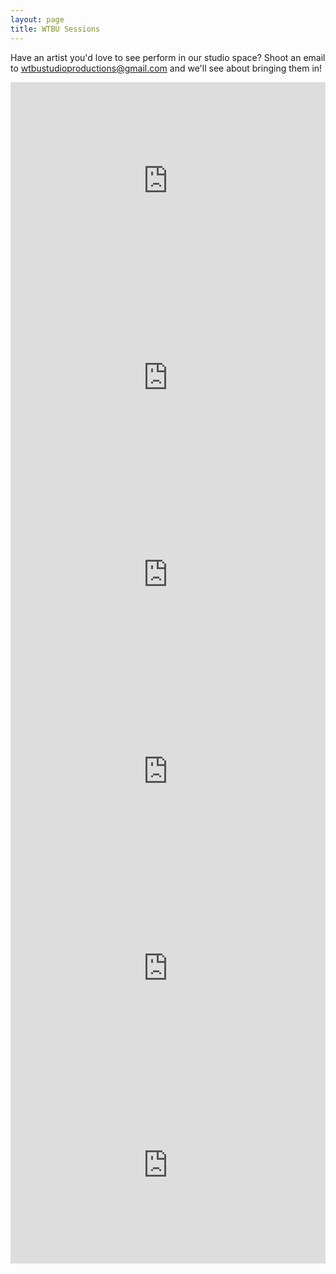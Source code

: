 ```yaml
---
layout: page
title: WTBU Sessions
---
```

<style> iframe {max-width: 100%} </style>

Have an artist you'd love to see perform in our studio space? Shoot an email to [wtbustudioproductions@gmail.com](mailto:wtbustudioproductions@gmail.com) and we'll see about bringing them in!

<iframe width="560" height="315" src="https://www.youtube.com/embed/sSEbz9vBalc" frameborder="0" allow="accelerometer; autoplay; encrypted-media; gyroscope; picture-in-picture" allowfullscreen></iframe>

<iframe width="560" height="315" src="https://www.youtube.com/embed/48IZ4PoFmHY" frameborder="0" allow="accelerometer; autoplay; encrypted-media; gyroscope; picture-in-picture" allowfullscreen></iframe>

<iframe width="560" height="315" src="https://www.youtube.com/embed/oQ5WAYIfg0s" frameborder="0" allow="accelerometer; autoplay; encrypted-media; gyroscope; picture-in-picture" allowfullscreen></iframe>

<iframe width="560" height="315" src="https://www.youtube.com/embed/nZgy6AS3p84" frameborder="0" allow="accelerometer; autoplay; encrypted-media; gyroscope; picture-in-picture" allowfullscreen></iframe>

<iframe width="560" height="315" src="https://www.youtube.com/embed/Tyc40HIArTQ" frameborder="0" allow="accelerometer; autoplay; encrypted-media; gyroscope; picture-in-picture" allowfullscreen></iframe>

<iframe width="560" height="315" src="https://www.youtube.com/embed/UifyAJs-zOo" frameborder="0" allow="accelerometer; autoplay; encrypted-media; gyroscope; picture-in-picture" allowfullscreen></iframe>

